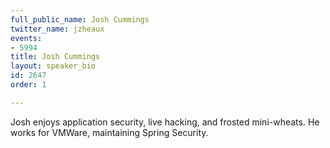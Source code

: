 ```yaml
---
full_public_name: Josh Cummings
twitter_name: jzheaux
events:
- 5994
title: Josh Cummings
layout: speaker_bio
id: 2647
order: 1

---
```

Josh enjoys application security, live hacking, and frosted mini-wheats. He works for VMWare, maintaining Spring Security.
